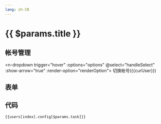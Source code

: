 ```yaml
---
lang: zh-CN
---
```


<script setup lang="ts">
import * as naive from 'naive-ui';
import { storeToRefs } from 'pinia';
import { coinSchema } from './_schema'
import useConfigStore from '@store/config'
import { snakeToCamel } from '@utils'
import schema from '@data/configSchema'
const { useMessage, NTooltip, DropdownOption, DropdownGroupOption } = naive;

const message = useMessage();
const configStore = useConfigStore()
const {  index, users, curUser } = storeToRefs(configStore)

const options = users.value.map(user => ({
  label: user.name,
  key: user.name,
  remark: user.remark
}))

const renderOption = ({
        node,
        option
      }: {
        node: VNode
        option: DropdownOption | DropdownGroupOption
      }) => {
        return h(
          NTooltip,
          { keepAliveOnHover: false, style: { width: 'max-content' } },
          {
            trigger: () => [node],
            default: () => option.remark
          }
        )
      }

function handleSelect (name: string | number) {
  name = String(name)
  if(curUser.value === name) {
    message.info("哦？你试图切换为自己，难道你是两面三刀的人？")
    return
  }
  console.info(name)
  let messageReactive = message.loading(
          '心急喝不了冷稀饭。',{
            duration: 5000,
            onAfterEnter(){
              curUser.value = name
              message.success(`切换为 [${name}]。亡羊补牢，为时未晚。你现在换回去还来得及。`)
              messageReactive.destroy()
              messageReactive = null
            }
          }
   )

}

</script>

# {{ $params.title }}

## 帐号管理

<n-dropdown trigger="hover" :options="options" @select="handleSelect" :show-arrow="true" :render-option="renderOption">
<n-button>切换帐号({{curUser}})</n-button>
</n-dropdown>

## 表单

<JSONSchema :schema="schema[snakeToCamel($params.task) + 'Schema']" v-model="users[index].config[$params.task]"></JSONSchema>

## 代码

```json-vue
{{users[index].config[$params.task]}}
```
